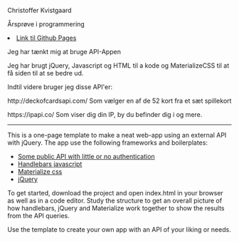 <p>Christoffer Kvistgaard</p>
<p>Årsprøve i programmering</p>
<p><li><a href=https://kvistgod.github.io/API-APP/>Link til Github Pages</a></li></p>


Jeg har tænkt mig at bruge API-Appen

Jeg har brugt jQuery, Javascript og HTML til a kode og MaterializeCSS til at få siden til at se bedre ud.

Indtil videre bruger jeg disse API'er:
<p> http://deckofcardsapi.com/ Som vælger en af de 52 kort fra et sæt spillekort</p>
<p> https://ipapi.co/ Som viser dig din IP, by du befinder dig i og mere.</p>

______________________________________________________________________________________________________________________________
      
This is a one-page template to make a neat web-app using an external API with jQuery. The app use the following frameworks and boilerplates:

<ul>
<li><a href="https://github.com/toddmotto/public-apis">Some public API with little or no authentication</a></li>
<li><a href="https://handlebarsjs.com/">Handlebars javascript</a></li>
<li><a href="https://materializecss.com/">Materialize css</a></li>
<li><a href="https://jquery.com/">jQuery</a></li>
</ul>

To get started, download the project and open index.html in your browser as well as in a code editor. Study the structure to get an overall picture of how handlebars, jQuery and Materialize work together to show the results from the API queries. 

Use the template to create your own app with an API of your liking or needs. 
